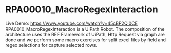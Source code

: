 # RPA00010_MacroRegexInteraction
Live Demo: https://www.youtube.com/watch?v=45cBP2Qi0CE
RPA0010_MacroRegexInteraction is a UiPath Robot. The composition of the architecture uses the REF Framework of UiPath, Http Request via graph are done and we perform some macro exercises for split excel files by field and regex selections for capture selected rows. 
